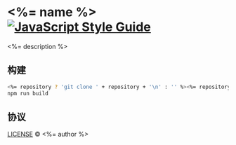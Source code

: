 # <%= name %> [![JavaScript Style Guide](https://img.shields.io/badge/code%20style-standard-brightgreen.svg)](http://standardjs.com/)

<%= description %>

## 构建

```sh
<%= repository ? 'git clone ' + repository + '\n' : '' %><%= repositoryName ? 'cd ' + repositoryName + '\n' : '' %>npm install
npm run build
```

## 协议

[LICENSE](./LICENSE) © <%= author %>
